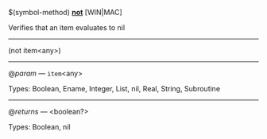 $(symbol-method) [**not**](https://help.autodesk.com/view/OARX/2021/ENU/?guid=GUID-991AD6A0-61AA-45C9-8C27-CADF9F36BE71) [WIN|MAC]

Verifies that an item evaluates to nil

 ------ 
(not item&lt;any&gt;)

 ------ 
@*param* — `item`&lt;any&gt;

Types: Boolean, Ename, Integer, List, nil, Real, String, Subroutine

 ------ 
@*returns* — &lt;boolean?&gt;

Types: Boolean, nil